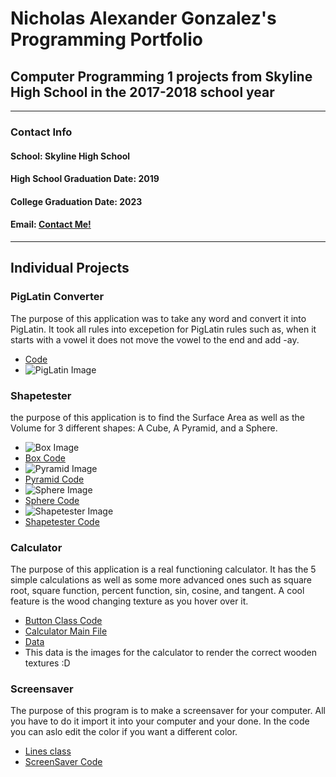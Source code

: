 # Nicholas Alexander Gonzalez's Programming Portfolio

## Computer Programming 1 projects from Skyline High School in the 2017-2018 school year

---

### **Contact Info**


#### School: Skyline High School

#### High School Graduation Date: 2019
#### College Graduation Date: 2023

#### Email: <a href="mailto:nichgonz9644@granitesd.org"> Contact Me! </a>

---

## Individual Projects

### PigLatin Converter

The purpose of this application was to take any word and convert it into PigLatin. It took all rules into excepetion for PigLatin rules such as, when it starts with a vowel it does not move the vowel to the end and add -ay.

+ [Code](https://github.com/Cubasian5/PigLatin/blob/master/src/PigLatin.java)
+ ![PigLatin Image](https://raw.githubusercontent.com/Cubasian5/PigLatin/master/PigLatin.png "Example of Runing Program")

### Shapetester

the purpose of this application is to find the Surface Area as well as the Volume for 3 different shapes: A Cube, A Pyramid, and a Sphere.

+ ![Box Image](https://github.com/Cubasian5/Programming_1_2017-2018/raw/master/ShapeTester/Box.png "Example of Running Box Code")
+ [Box Code](https://github.com/Cubasian5/Programming_1_2017-2018/blob/master/ShapeTester/Code/Box.java)
+ ![Pyramid Image](https://github.com/Cubasian5/Programming_1_2017-2018/raw/master/ShapeTester/Pyramid.png "Example of Running Pyramid Code")
+ [Pyramid Code](https://github.com/Cubasian5/Programming_1_2017-2018/blob/master/ShapeTester/Code/Pyramid.java)
+ ![Sphere Image](https://raw.githubusercontent.com/Cubasian5/Programming_1_2017-2018/master/ShapeTester/Sphere.png "Example of Running Sphere Code")
+ [Sphere Code](https://github.com/Cubasian5/Programming_1_2017-2018/blob/master/ShapeTester/Code/Sphere.java)
+ ![Shapetester Image](https://raw.githubusercontent.com/Cubasian5/Programming_1_2017-2018/master/ShapeTester/ShapeTester.png "Example of Running Master Code")
+ [Shapetester Code](https://github.com/Cubasian5/Programming_1_2017-2018/blob/master/ShapeTester/Code/ShapeTester.java)

### Calculator

The purpose of this application is a real functioning calculator. It has the 5 simple calculations as well as some more advanced ones such as square root, square function, percent function, sin, cosine, and tangent. A cool feature is the wood changing texture as you hover over it.

+ [Button Class Code](https://github.com/Cubasian5/Programming_1_2017-2018/blob/master/CalculatorCode/Calculator_code_k/Button.pde)
+ [Calculator Main File](https://github.com/Cubasian5/Programming_1_2017-2018/blob/master/CalculatorCode/Calculator_code_k/Calculator_code_k.pde)
+ [Data](https://github.com/Cubasian5/Programming_1_2017-2018/tree/master/CalculatorCode/Calculator_code_k/data)
+ This data is the images for the calculator to render the correct wooden textures :D

### Screensaver 

The purpose of this program is to make a screensaver for your computer. All you have to do it import it into your computer and your done. In the code you can aslo edit the color if you want a different color.

+ [Lines class](https://github.com/Cubasian5/Programming_1_2017-2018/blob/master/screen_saver_app_code/Lines.pde)
+ [ScreenSaver Code](https://github.com/Cubasian5/Programming_1_2017-2018/blob/master/screen_saver_app_code/screen_saver_app_code.pde)
